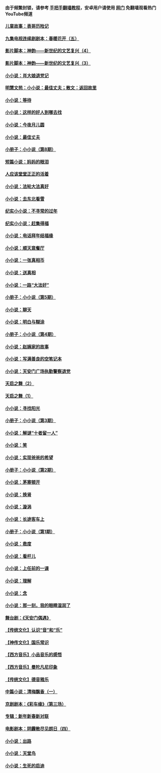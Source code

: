 #### 由于频繁封锁，请参考 [手把手翻墙教程](https://github.com/gfw-breaker/guides/wiki/)，安卓用户请使用 [网门](https://github.com/gfw-breaker/nogfw/blob/master/dl.md?t=07140501) 免翻墙观看热门YouTube频道 

#### [儿童故事：表哥历险记](../pages/328/383535.md?t=07140501) 

#### [九集电视连续剧剧本：春暖花开（五）](../pages/328/275919.md?t=07140501) 

#### [影片脚本：神韵——新世纪的文艺复兴（4）](../pages/328/266089.md?t=07140501) 

#### [影片脚本：神韵——新世纪的文艺复兴（3）](../pages/328/266087.md?t=07140501) 

#### [小小说：肖大娘退党记](../pages/328/239807.md?t=07140501) 

#### [明慧文苑：小小说：最佳丈夫；散文：返回故里](../pages/328/3439.md?t=07140501) 

#### [小小说：等待](../pages/328/223927.md?t=07140501) 

#### [小小说：这样的好人到哪去找](../pages/328/209396.md?t=07140501) 

#### [小小说：今夜月儿圆](../pages/328/193588.md?t=07140501) 

#### [小小说：最佳丈夫](../pages/328/190938.md?t=07140501) 

#### [小册子：小小说（第8期）](../pages/328/188202.md?t=07140501) 

#### [短篇小说：妈妈的眼泪](../pages/328/187712.md?t=07140501) 

#### [人应该堂堂正正的活着](../pages/328/182430.md?t=07140501) 

#### [小小说：法轮大法真好](../pages/328/174669.md?t=07140501) 

#### [小小说：去东北看雪](../pages/328/173882.md?t=07140501) 

#### [纪实小小说：不寻常的过年](../pages/328/173187.md?t=07140501) 

#### [纪实小小说：赶集得福](../pages/328/172652.md?t=07140501) 

#### [小小说：电话拜年结福缘](../pages/328/172533.md?t=07140501) 

#### [小小说：顺天意餐厅](../pages/328/170182.md?t=07140501) 

#### [小小说：一张真相币](../pages/328/169410.md?t=07140501) 

#### [小小说：送真相](../pages/328/166713.md?t=07140501) 

#### [小小说：一路“大法好”](../pages/328/162016.md?t=07140501) 

#### [小册子：小小说（第5期）](../pages/328/161131.md?t=07140501) 

#### [小小说：聊天](../pages/328/159640.md?t=07140501) 

#### [小小说：明白与糊涂](../pages/328/158101.md?t=07140501) 

#### [小册子：小小说（第4期）](../pages/328/158006.md?t=07140501) 

#### [小小说：赵姨家的故事](../pages/328/157843.md?t=07140501) 

#### [小小说：写满善良的空笔记本](../pages/328/157382.md?t=07140501) 

#### [小小说：天安门广场执勤警察退党](../pages/328/156982.md?t=07140501) 

#### [天启之舞（2）](../pages/328/153440.md?t=07140501) 

#### [天启之舞（1）](../pages/328/153439.md?t=07140501) 

#### [小小说：寻找阳光](../pages/328/153065.md?t=07140501) 

#### [小册子：小小说（第3期）](../pages/328/151715.md?t=07140501) 

#### [小小说：解谜“十者留一人”](../pages/328/148967.md?t=07140501) 

#### [小小说：笑](../pages/328/148905.md?t=07140501) 

#### [小小说：实现爸爸的希望](../pages/328/148096.md?t=07140501) 

#### [小册子：小小说（第2期）](../pages/328/147214.md?t=07140501) 

#### [小小说：茅塞顿开](../pages/328/147030.md?t=07140501) 

#### [小小说：换肾](../pages/328/146770.md?t=07140501) 

#### [小小说：漩涡](../pages/328/146683.md?t=07140501) 

#### [小小说：长途客车上](../pages/328/145076.md?t=07140501) 

#### [小册子：小小说（第1期）](../pages/328/143963.md?t=07140501) 

#### [小小说：救度](../pages/328/143927.md?t=07140501) 

#### [小小说：看杆儿](../pages/328/142137.md?t=07140501) 

#### [小小说：上任前的一课](../pages/328/140808.md?t=07140501) 

#### [小小说：理解](../pages/328/140476.md?t=07140501) 

#### [小小说：念](../pages/328/139513.md?t=07140501) 

#### [小小说：那一刻，我的眼睛湿润了](../pages/328/138476.md?t=07140501) 

#### [舞台剧：《天安门偶遇》](../pages/328/117155.md?t=07140501) 

#### [【传统文化】认识“音”和“乐”](../pages/328/108667.md?t=07140501) 

#### [【神传文化】国乐常识](../pages/328/104225.md?t=07140501) 

#### [【西方音乐】小品音乐的感悟](../pages/328/102924.md?t=07140501) 

#### [【西方音乐】曼陀凡尼印象](../pages/328/102922.md?t=07140501) 

#### [【传统文化】德音雅乐](../pages/328/102923.md?t=07140501) 

#### [中篇小说：清梅飘香（一）](../pages/328/101058.md?t=07140501) 

#### [京剧剧本：《彩车缘》（第三场）](../pages/328/96434.md?t=07140501) 

#### [专辑：新年新春新对联](../pages/328/94991.md?t=07140501) 

#### [电影剧本：阴霾散尽见朗日（四）](../pages/328/87081.md?t=07140501) 

#### [小小说：出路](../pages/328/84848.md?t=07140501) 

#### [小小说：天堂鸟](../pages/328/83084.md?t=07140501) 

#### [小小说：生死的启迪](../pages/328/70977.md?t=07140501) 

